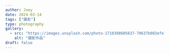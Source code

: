 ```yaml
---
author: Joey
date: 2024-03-14
tags: ["摄影"]
type: photography
gallery:
  - src: "https://images.unsplash.com/photo-1710398605637-70637b083efe?ixlib=rb-4.1.0&auto=format&fit=crop&w=1200&q=80"
    alt: "摄影作品"
draft: false
---
```

